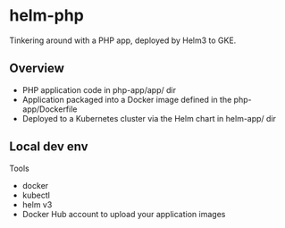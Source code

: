 # helm-php
Tinkering around with a PHP app, deployed by Helm3 to GKE.

## Overview

* PHP application code in php-app/app/ dir
* Application packaged into a Docker image defined in the php-app/Dockerfile
* Deployed to a Kubernetes cluster via the Helm chart in helm-app/ dir


## Local dev env

Tools 
* docker
* kubectl 
* helm v3
* Docker Hub account to upload your application images
